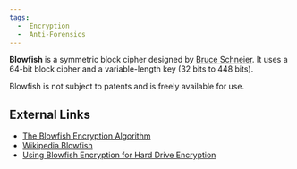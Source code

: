 ```yaml
---
tags:
  -  Encryption
  -  Anti-Forensics
---
```

**Blowfish** is a symmetric block cipher designed by [Bruce Schneier](bruce_schneier.md). It uses a 64-bit block cipher and
a variable-length key (32 bits to 448 bits).

Blowfish is not subject to patents and is freely available for use.

## External Links

- [The Blowfish Encryption Algorithm](http://www.schneier.com/blowfish.html)
- [Wikipedia Blowfish](http://en.wikipedia.org/wiki/Blowfish_(cipher))
- [Using Blowfish Encryption for Hard Drive
  Encryption](http://secude.com/htm/805/en/White_Paper_Section%3A_Full_Disk_Encryption.htm)

